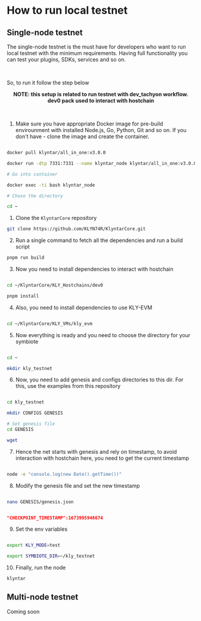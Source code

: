 # <b>How to run local testnet</b>

## Single-node testnet

The single-node testnet is the must have for developers who want to run local testnet with the minimum requirements. Having full functionality you can test your plugins, SDKs, services and so on.

</br>

So, to run it follow the step below

<div align="center">

<b>NOTE: this setup is related to run testnet with dev_tachyon workflow. dev0 pack used to interact with hostchain</b>

</div>
</br>

1. Make sure you have appropriate Docker image for pre-build envirounment with installed Node.js, Go, Python, Git and so on. If you don't have - clone the image and create the container.

```bash

docker pull klyntar/all_in_one:v3.0.0

docker run -dtp 7331:7331 --name klyntar_node klyntar/all_in_one:v3.0.0

# Go into container

docker exec -ti bash klyntar_node

# Chose the directory

cd ~

```

1. Clone the <code>KlyntarCore</code> repository

```bash
git clone https://github.com/KLYN74R/KlyntarCore.git
```

2. Run a single command to fetch all the dependencies and run a build script

```bash
pnpm run build
```

3. Now you need to install dependencies to interact with hostchain

```bash

cd ~/KlyntarCore/KLY_Hostchains/dev0

pnpm install

```

4. Also, you need to install dependencies to use KLY-EVM

```bash

cd ~/KlyntarCore/KLY_VMs/kly_evm

```

5. Now everything is ready and you need to choose the directory for your symbiote

```bash

cd ~

mkdir kly_testnet

```

6. Now, you need to add genesis and configs directories to this dir. For this, use the examples from this repository

```bash

cd kly_testnet

mkdir CONFIGS GENESIS

# Set genesis file
cd GENESIS

wget 
```

7. Hence the net starts with genesis and rely on timestamp, to avoid interaction with hostchain here, you need to get the current timestamp

```bash

node -e "console.log(new Date().getTime())"

```

8. Modify the genesis file and set the new timestamp

```bash

nano GENESIS/genesis.json

```

```json

"CHECKPOINT_TIMESTAMP":1673995948674

```

9. Set the env variables


```bash

export KLY_MODE=test

export SYMBIOTE_DIR=~/kly_testnet

```

10. Finally, run the node


```bash
klyntar
```

## Multi-node testnet

Coming soon